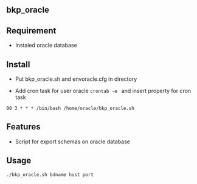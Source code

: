 bkp_oracle
--------------

Requirement
------------
- Instaled oracle database

Install
-------
- Put bkp_oracle.sh and envoracle.cfg in directory

- Add cron task for user oracle
`
crontab -e 
` 
and insert property for cron task

`
00 3 * * * /bin/bash /home/oracle/bkp_oracle.sh
`

Features
---------

- Script for export schemas on oracle database

Usage
-----
`
./bkp_oracle.sh bdname host port
`